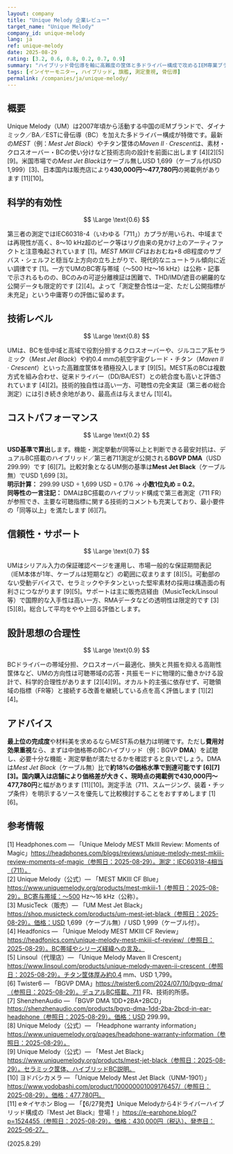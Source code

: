 ```yaml
---
layout: company
title: "Unique Melody 企業レビュー"
target_name: "Unique Melody"
company_id: unique-melody
lang: ja
ref: unique-melody
date: 2025-08-29
rating: [3.2, 0.6, 0.8, 0.2, 0.7, 0.9]
summary: "ハイブリッド骨伝導を軸に高難度の筐体と多ドライバー構成で攻めるIEM専業ブランド。最新旗艦では第三者計測が一定量あり妥当性は確保。一方で、機能・測定性能が概ね同等の低価格機の台頭により、総合的なコスパは厳しめです。"
tags: [インイヤーモニター, ハイブリッド, 旗艦, 測定重視, 骨伝導]
permalink: /companies/ja/unique-melody/
---
```

## 概要

Unique Melody（UM）は2007年頃から活動する中国のIEMブランドで、ダイナミック／BA／ESTに骨伝導（BC）を加えた多ドライバー構成が特徴です。最新の*MEST*（例：*Mest Jet Black*）やチタン筐体の*Maven II · Crescent*は、素材・クロスオーバー・BCの使い分けなど技術志向の設計を前面に出します [4][2][5][9]。米国市場での*Mest Jet Black*はケーブル無しUSD 1,699（ケーブル付USD 1,999）[3]、日本国内は販売店により**430,000円〜477,780円**の掲載例があります [11][10]。

## 科学的有効性

$$ \Large \text{0.6} $$

第三者の測定ではIEC60318-4（いわゆる「711」）カプラが用いられ、中域までは再現性が高く、8〜10 kHz超のピーク等はリグ由来の見かけ上のアーティファクトと注意喚起されています [1]。*MEST MKIII CF*はおおむね+8 dB程度のサブバス・シェルフと穏当な上方向の立ち上がりで、現代的なニュートラル傾向に近い調律です [1]。一方でUMのBC寄与帯域（〜500 Hz〜16 kHz）は公称・記事で示されるものの、BCのみの可逆分離検証は困難で、THD/IMD/遮音の網羅的な公開データも限定的です [2][4]。よって「測定整合性は一定、ただし公開指標が未充足」という中庸寄りの評価に留めます。

## 技術レベル

$$ \Large \text{0.8} $$

UMは、BCを低中域と高域で役割分担するクロスオーバーや、ジルコニア系セラミック（*Mest Jet Black*）や約0.4 mmの航空宇宙グレード・チタン（*Maven II · Crescent*）といった高難度筐体を積極投入します [9][5]。MEST系のBCは複数方式を組み合わせ、従来ドライバー（DD/BA/EST）との統合度も高いと評価されています [4][2]。技術的独自性は高い一方、可聴性の完全実証（第三者の総合測定）には引き続き余地があり、最高点は与えません [1][4]。

## コストパフォーマンス

$$ \Large \text{0.2} $$

**USD基準で算出**します。機能・測定挙動が同等以上と判断できる最安対抗は、デュアルBC搭載のハイブリッド／第三者711測定が公開される**BGVP DMA**（USD 299.99）です [6][7]。比較対象となるUM側の基準は**Mest Jet Black**（ケーブル無）でUSD 1,699 [3]。  
**明示計算：** 299.99 USD ÷ 1,699 USD = 0.176 → **小数1位丸め = 0.2**。  
**同等性の一言注記：** DMAはBC搭載のハイブリッド構成で第三者測定（711 FR）が参照でき、主要な可聴指標に関する技術的コメントも充実しており、最小要件の「同等以上」を満たします [6][7]。

## 信頼性・サポート

$$ \Large \text{0.7} $$

UMはシリアル入力の保証確認ページを運用し、市場一般的な保証期間表記（IEM本体が1年、ケーブルは短期など）の範囲に収まります [8][5]。可動部のない受動デバイスで、セラミックやチタンといった堅牢素材の採用は構造面の有利さにつながります [9][5]。サポートは主に販売店経由（MusicTeck/Linsoul等）で国際的な入手性は高い一方、RMAデータなどの透明性は限定的です [3][5][8]。総合して平均をやや上回る評価とします。

## 設計思想の合理性

$$ \Large \text{0.9} $$

BCドライバーの帯域分担、クロスオーバー最適化、損失と共振を抑える高剛性筐体など、UMの方向性は可聴帯域の応答・共振モードに物理的に働きかける設計で、科学的合理性があります [2][4][9]。オカルト的主張に依存せず、可聴領域の指標（FR等）と接続する改善を継続している点を高く評価します [1][2][4]。

## アドバイス

**最上位の完成度**や材料美を求めるならMEST系の魅力は明確です。ただし**費用対効果重視**なら、まずは中価格帯のBCハイブリッド（例：BGVP **DMA**）を試聴し、必要十分な機能・測定挙動が満たせるかを確認すると良いでしょう。DMAは*Mest Jet Black*（ケーブル無）比で**約18%**の価格水準で到達可能です [6][7][3]。**国内購入**は店舗により価格差が大きく、現時点の掲載例で**430,000円〜477,780円**と幅があります [11][10]。測定手法（711、スムージング、装着・チップ条件）を明示するソースを優先して比較検討することをおすすめします [1][6]。

## 参考情報

[1] Headphones.com — 「Unique Melody MEST MkIII Review: Moments of Magic」https://headphones.com/blogs/reviews/unique-melody-mest-mkiii-review-moments-of-magic（参照日：2025-08-29）。測定：IEC60318-4相当（711）。  
[2] Unique Melody（公式）— 「MEST MKIII CF Blue」https://www.uniquemelody.org/products/mest-mkiii-1（参照日：2025-08-29）。BC寄与帯域：〜500 Hz〜16 kHz（公称）。  
[3] MusicTeck（販売）— 「UM Mest Jet Black」https://shop.musicteck.com/products/um-mest-jet-black（参照日：2025-08-29）。価格：USD 1,699（ケーブル無）/ USD 1,999（ケーブル付）。  
[4] Headfonics — 「Unique Melody MEST MKIII CF Review」https://headfonics.com/unique-melody-mest-mkiii-cf-review/（参照日：2025-08-29）。BC帯域やシリーズ経緯への言及。  
[5] Linsoul（代理店）— 「Unique Melody Maven II Crescent」https://www.linsoul.com/products/unique-melody-maven-ii-crescent（参照日：2025-08-29）。チタン筐体厚み約0.4 mm、USD 1,799。  
[6] Twister6 — 「BGVP DMA」https://twister6.com/2024/07/10/bgvp-dma/（参照日：2025-08-29）。デュアルBC搭載、711 FR、技術的所感。  
[7] ShenzhenAudio — 「BGVP DMA 1DD+2BA+2BCD」https://shenzhenaudio.com/products/bgvp-dma-1dd-2ba-2bcd-in-ear-headphone（参照日：2025-08-29）。価格：USD 299.99。  
[8] Unique Melody（公式）— 「Headphone warranty information」https://www.uniquemelody.org/pages/headphone-warranty-information（参照日：2025-08-29）。  
[9] Unique Melody（公式）— 「Mest Jet Black」https://www.uniquemelody.org/products/mest-jet-black（参照日：2025-08-29）。セラミック筐体、ハイブリッドBC説明。  
[10] ヨドバシカメラ — 「Unique Melody Mest Jet Black（UNM-1901）」https://www.yodobashi.com/product/100000001009176457/（参照日：2025-08-29）。価格：477,780円。  
[11] e☆イヤホン Blog — 「【6/27発売】Unique Melodyから4ドライバーハイブリッド構成の『Mest Jet Black』登場！」https://e-earphone.blog/?p=1524455（参照日：2025-08-29）。価格：430,000円（税込）、発売日：2025-06-27。

(2025.8.29)

